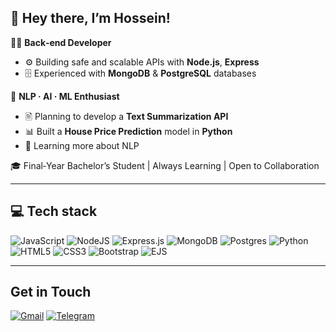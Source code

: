 ## 👋 Hey there, I’m Hossein!

🧑‍💻 **Back‑end Developer**  
- ⚙️ Building safe and scalable APIs with **Node.js**, **Express**  
- 🗄️ Experienced with **MongoDB** & **PostgreSQL** databases  

🤖 **NLP · AI · ML Enthusiast**  
- 🖹 Planning to develop a **Text Summarization API**  
- 📊 Built a **House Price Prediction** model in **Python**
- 📖 Learning more about NLP

🎓 Final‑Year Bachelor’s Student | Always Learning | Open to Collaboration

---
## 💻 Tech stack
![JavaScript](https://img.shields.io/badge/javascript-%23323330.svg?style=for-the-badge&logo=javascript&logoColor=%23F7DF1E)
![NodeJS](https://img.shields.io/badge/node.js-6DA55F?style=for-the-badge&logo=node.js&logoColor=white)
![Express.js](https://img.shields.io/badge/express.js-%23404d59.svg?style=for-the-badge&logo=express&logoColor=%2361DAFB)
![MongoDB](https://img.shields.io/badge/MongoDB-%234ea94b.svg?style=for-the-badge&logo=mongodb&logoColor=white)
![Postgres](https://img.shields.io/badge/postgres-%23316192.svg?style=for-the-badge&logo=postgresql&logoColor=white)
![Python](https://img.shields.io/badge/python-3670A0?style=for-the-badge&logo=python&logoColor=ffdd54)
![HTML5](https://img.shields.io/badge/html5-%23E34F26.svg?style=for-the-badge&logo=html5&logoColor=white)
![CSS3](https://img.shields.io/badge/css3-%231572B6.svg?style=for-the-badge&logo=css3&logoColor=white)
![Bootstrap](https://img.shields.io/badge/bootstrap-%238511FA.svg?style=for-the-badge&logo=bootstrap&logoColor=white)
![EJS](https://img.shields.io/badge/ejs-%23B4CA65.svg?style=for-the-badge&logo=ejs&logoColor=black)

---
## Get in Touch
[![Gmail](https://img.shields.io/badge/Gmail-D14836?style=for-the-badge&logo=gmail&logoColor=white)](mailto:hosseinmohammadkhani8302@gmail.com) [![Telegram](https://img.shields.io/badge/Telegram-2CA5E0?style=for-the-badge&logo=telegram&logoColor=white)](https://t.me/hosseintbo)

